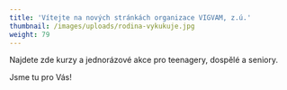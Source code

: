 ```yaml
---
title: 'Vítejte na nových stránkách organizace VIGVAM, z.ú.'
thumbnail: /images/uploads/rodina-vykukuje.jpg
weight: 79
---
```

Najdete zde kurzy a jednorázové akce pro teenagery, dospělé a seniory.

Jsme tu pro Vás!
